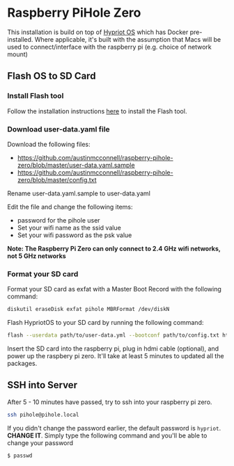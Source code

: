 # Raspberry PiHole Zero

This installation is build on top of [Hypriot OS](https://hypriot.com/) which has Docker pre-installed. Where applicable, it's built with the assumption that Macs will be used to connect/interface with the raspberry pi (e.g. choice of network mount)

## Flash OS to SD Card

### Install Flash tool
Follow the installation instructions [here](https://github.com/hypriot/flash#installation) to install the Flash tool.

### Download user-data.yaml file

Download the following files:
- https://github.com/austinmcconnell/raspberry-pihole-zero/blob/master/user-data.yaml.sample
- https://github.com/austinmcconnell/raspberry-pihole-zero/blob/master/config.txt

Rename user-data.yaml.sample to user-data.yaml

Edit the file and change the following items:
 - password for the pihole user
 - Set your wifi name as the ssid value
 - Set your wifi password as the psk value 

**Note: The Raspberry Pi Zero can only connect to 2.4 GHz wifi networks, not 5 GHz networks**

### Format your SD card

Format your SD card as exfat with a Master Boot Record with the following command:

```bash
diskutil eraseDisk exfat pihole MBRFormat /dev/diskN
```

Flash HypriotOS to your SD card by running the following command:

```bash
flash --userdata path/to/user-data.yml --bootconf path/to/config.txt https://github.com/hypriot/image-builder-rpi/releases/download/v1.11.1/hypriotos-rpi-v1.11.1.img.zip
```

Insert the SD card into the raspberry pi, plug in hdmi cable (optional), and power up the raspbery pi zero. It'll take at least 5 minutes to updated all the packages.

## SSH into Server

After 5 - 10 minutes have passed, try to ssh into your raspberry pi zero.

```bash
ssh pihole@pihole.local
```

If you didn't change the password earlier, the default password is `hypriot`. **CHANGE IT**. Simply type the following command and you'll be able to change your password

```bash
$ passwd
```
